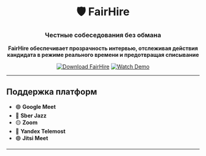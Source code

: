 <div align="center">

# 🛡️ FairHire

### Честные собеседования без обмана

**FairHire обеспечивает прозрачность интервью, отслеживая действия кандидата в режиме реального времени и предотвращая списывание**

[![Download FairHire](https://img.shields.io/badge/📥%20Скачать-FairHire-8B5CF6?style=for-the-badge&logoColor=white)](https://www.fair-hire.com/)
[![Watch Demo](https://img.shields.io/badge/▶️%20Посмотреть-демо-transparent?style=for-the-badge&border=2px%20solid%20%238B5CF6&color=8B5CF6)](https://boosty.to/vsezold/posts/5e4b81d4-9a6b-4ded-b9c0-07874349a179?share=post_link)

---

</div>

## Поддержка платформ

- 🟢 **Google Meet**
- 🔵 **Sber Jazz**
- 🟡 **Zoom**
- 🔴 **Yandex Telemost**
- 🟣 **Jitsi Meet**

---
